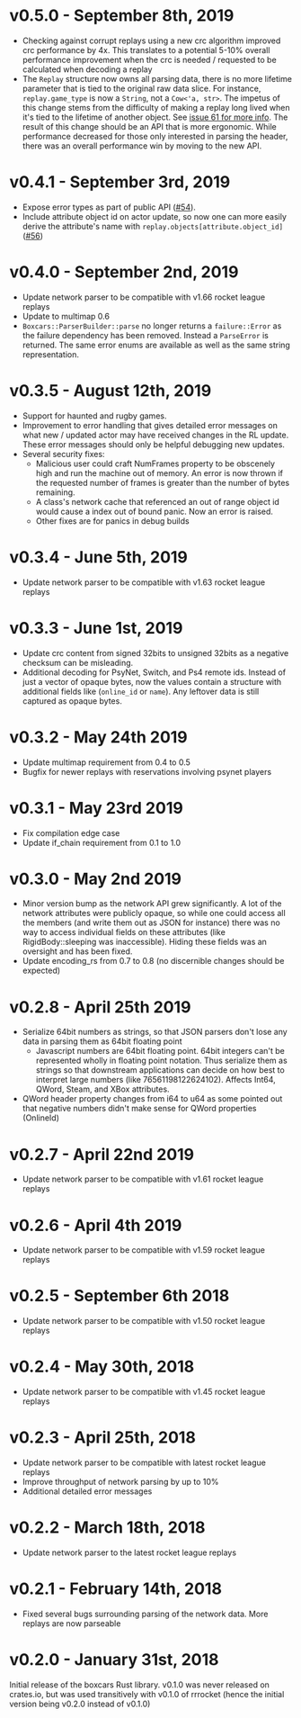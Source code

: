 # v0.5.0 - September 8th, 2019

* Checking against corrupt replays using a new crc algorithm improved crc performance by 4x. This translates to a potential 5-10% overall performance improvement when the crc is needed / requested to be calculated when decoding a replay
* The `Replay` structure now owns all parsing data, there is no more lifetime parameter that is tied to the original raw data slice. For instance, `replay.game_type` is now a `String`, not a `Cow<'a, str>`. The impetus of this change stems from the difficulty of making a replay long lived when it's tied to the lifetime of another object. See [issue 61 for more info](https://github.com/nickbabcock/boxcars/issues/61). The result of this change should be an API that is more ergonomic. While performance decreased for those only interested in parsing the header, there was an overall performance win by moving to the new API.

# v0.4.1 - September 3rd, 2019

* Expose error types as part of public API ([#54](https://github.com/nickbabcock/boxcars/pull/54)).
* Include attribute object id on actor update, so now one can more easily derive the attribute's name with `replay.objects[attribute.object_id]` ([#56](https://github.com/nickbabcock/boxcars/pull/56))

# v0.4.0 - September 2nd, 2019

* Update network parser to be compatible with v1.66 rocket league replays
* Update to multimap 0.6
* `Boxcars::ParserBuilder::parse` no longer returns a `failure::Error` as the failure dependency has been removed. Instead a `ParseError` is returned. The same error enums are available as well as the same string representation.

# v0.3.5 - August 12th, 2019

- Support for haunted and rugby games.
- Improvement to error handling that gives detailed error messages on what new / updated actor may have received changes in the RL update. These error messages should only be helpful debugging new updates.
- Several security fixes:
  - Malicious user could craft NumFrames property to be obscenely high and run the machine out of memory. An error is now thrown if the requested number of frames is greater than the number of bytes remaining.
  - A class's network cache that referenced an out of range object id would cause a index out of bound panic. Now an error is raised.
  - Other fixes are for panics in debug builds

# v0.3.4 - June 5th, 2019

* Update network parser to be compatible with v1.63 rocket league replays

# v0.3.3 - June 1st, 2019

- Update crc content from signed 32bits to unsigned 32bits as a negative checksum can be misleading.
- Additional decoding for PsyNet, Switch, and Ps4 remote ids. Instead of just a vector of opaque bytes, now the values contain a structure with additional fields like (`online_id` or `name`). Any leftover data is still captured as opaque bytes.

# v0.3.2 - May 24th 2019

- Update multimap requirement from 0.4 to 0.5
- Bugfix for newer replays with reservations involving psynet players

# v0.3.1 - May 23rd 2019

- Fix compilation edge case
- Update if_chain requirement from 0.1 to 1.0

# v0.3.0 - May 2nd 2019

* Minor version bump as the network API grew significantly. A lot of the network attributes were publicly opaque, so while one could access all the members (and write them out as JSON for instance) there was no way to access individual fields on these attributes (like RigidBody::sleeping was inaccessible). Hiding these fields was an oversight and has been fixed.
* Update encoding_rs from 0.7 to 0.8 (no discernible changes should be expected)

# v0.2.8 - April 25th 2019

* Serialize 64bit numbers as strings, so that JSON parsers don't lose any data
  in parsing them as 64bit floating point
  * Javascript numbers are 64bit floating point. 64bit integers can't be
    represented wholly in floating point notation. Thus serialize them as
    strings so that downstream applications can decide on how best to interpret
    large numbers (like 76561198122624102). Affects Int64, QWord, Steam, and
    XBox attributes.
* QWord header property changes from i64 to u64 as some pointed out that
  negative numbers didn't make sense for QWord properties (OnlineId)

# v0.2.7 - April 22nd 2019

* Update network parser to be compatible with v1.61 rocket league replays

# v0.2.6 - April 4th 2019

* Update network parser to be compatible with v1.59 rocket league replays

# v0.2.5 - September 6th 2018

* Update network parser to be compatible with v1.50 rocket league replays

# v0.2.4 - May 30th, 2018

* Update network parser to be compatible with v1.45 rocket league replays

# v0.2.3 - April 25th, 2018

* Update network parser to be compatible with latest rocket league replays
* Improve throughput of network parsing by up to 10%
* Additional detailed error messages

# v0.2.2 - March 18th, 2018

* Update network parser to the latest rocket league replays

# v0.2.1 - February 14th, 2018

* Fixed several bugs surrounding parsing of the network data. More replays are now parseable

# v0.2.0 - January 31st, 2018

Initial release of the boxcars Rust library. v0.1.0 was never released on crates.io, but was used transitively with v0.1.0 of rrrocket (hence the initial version being v0.2.0 instead of v0.1.0)
